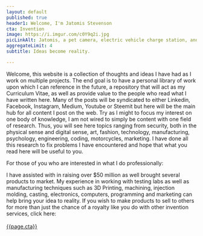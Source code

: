 ```yaml
---
layout: default
published: true
header1: Welcome, I'm Jatomis Stevenson
cta: Invention
image: https://i.imgur.com/c0Y9q2i.jpg
picLinkAlt: Jatomis, a pet camera, electric vehicle charge station, and designer bag,.
aggregateLimit: 4
subtitle: Ideas become reality.

---
```

Welcome, this website is a collection of thoughts and ideas I have had as I work on multiple projects. The end goal is to have a personal library of work upon which I can reference in the future, a repository that will act as my Curriculum Vitae, as well as provide value to the people who read what I have written here. Many of the posts will be syndicated to either Linkedin, Facebook, Instagram, Medium, Youtube or Steemit but here will be the main hub for all content I post on the web. Try as I might to focus my interest on one body of knowledge, I am not wired to simply be content with one field of research. Thus, you will see here topics ranging from security, both in the physical sense and digital sense, art, fashion, technology, manufacturing, psychology, engineering, coding, motorcycles, marketing. I have done all this research to fix problems I have encountered and hope that what you read here will be useful to you.

For those of you who are interested in what I do professionally:

I have assisted with in raising over $50 million as well brought several products to market. My experience in working with testing labs as well as manufacturing techniques such as 3D Printing, machining, injection molding, casting, electronics, computers, programming and marketing can help bring your idea to reality. If you wish to make products to sell to others for more than just the chance of a royalty like you do with other invention services, click here: 
<br>
<br>
<a href="https://stevensondesignconsulting.com/products" class="button big">{{page.cta}}</a>
